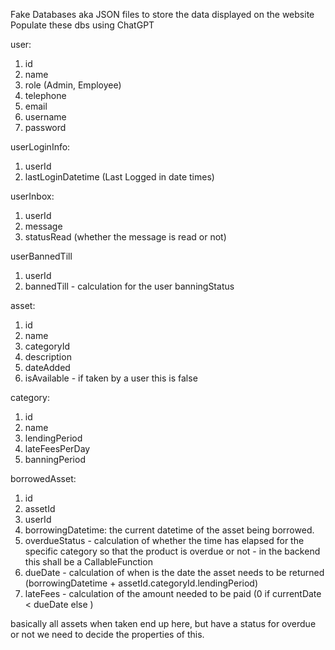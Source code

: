 Fake Databases aka JSON files to store the data displayed on the website
Populate these dbs using ChatGPT

user:
1. id
2. name
3. role (Admin, Employee)
4. telephone 
5. email
6. username
7. password

userLoginInfo:
1. userId
2. lastLoginDatetime (Last Logged in date times)

userInbox:
1. userId
2. message
3. statusRead (whether the message is read or not)

userBannedTill
1. userId
2. bannedTill - calculation for the user banningStatus

asset:
1. id
2. name
3. categoryId
4. description
5. dateAdded
6. isAvailable - if taken by a user this is false

category:
1. id
2. name
3. lendingPeriod
4. lateFeesPerDay
5. banningPeriod

borrowedAsset:
1. id
2. assetId
3. userId
4. borrowingDatetime: the current datetime of the asset being borrowed.
5. overdueStatus - calculation of whether the time has elapsed for the specific category so that the product is overdue or not - in the backend this shall be a CallableFunction
6. dueDate - calculation of when is the date the asset needs to be returned (borrowingDatetime + assetId.categoryId.lendingPeriod)
7. lateFees - calculation of the amount needed to be paid (0 if currentDate < dueDate else )

basically all assets when taken end up here, but have a status for overdue or not
we need to decide the properties of this.